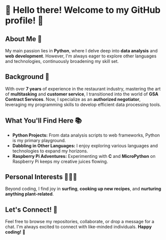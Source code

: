 # 👋 Hello there! Welcome to my GitHub profile! 🌟

## About Me 🚀
My main passion lies in **Python**, where I delve deep into **data analysis** and **web development**. However, I'm always eager to explore other languages and technologies, continuously broadening my skill set.

## Background 💼
With over **7 years** of experience in the restaurant industry, mastering the art of **multitasking** and **customer service**, I transitioned into the world of **GSA Contract Services**. Now, I specialize as an **authorized negotiator**, leveraging my programming skills to develop efficient data processing tools.

## What You'll Find Here 📚
- **Python Projects:** From data analysis scripts to web frameworks, Python is my primary playground.
- **Dabbling in Other Languages:** I enjoy exploring various languages and technologies to expand my horizons.
- **Raspberry Pi Adventures:** Experimenting with **C** and **MicroPython** on Raspberry Pi keeps my creative juices flowing.

## Personal Interests 🌊🍳🌿
Beyond coding, I find joy in **surfing**, **cooking up new recipes**, and **nurturing anything plant-related**.

## Let's Connect! 🤝
Feel free to browse my repositories, collaborate, or drop a message for a chat. I'm always excited to connect with like-minded individuals. **Happy coding!** 🎉
